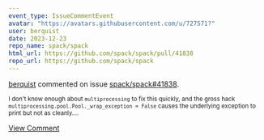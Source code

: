 ```yaml
---
event_type: IssueCommentEvent
avatar: "https://avatars.githubusercontent.com/u/727571?"
user: berquist
date: 2023-12-23
repo_name: spack/spack
html_url: https://github.com/spack/spack/pull/41838
repo_url: https://github.com/spack/spack
---
```


<a href='https://github.com/berquist' target='_blank'>berquist</a> commented on issue <a href='https://github.com/spack/spack/pull/41838' target='_blank'>spack/spack#41838</a>.

<small>I don't know enough about `multiprocessing` to fix this quickly, and the gross hack `multiprocessing.pool.Pool._wrap_exception = False` causes the underlying exception to print but not as cleanly....</small>

<a href='https://github.com/spack/spack/pull/41838' target='_blank'>View Comment</a>